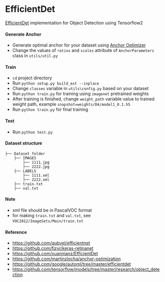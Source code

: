 # EfficientDet

[EfficientDet](https://arxiv.org/pdf/1911.09070.pdf) implementation for Object Detection using Tensorflow2

#### Generate Anchor
* Generate optimal anchor for your dataset using [Anchor Optimizer](https://github.com/martinzlocha/anchor-optimization)
* Change the values of `ratios` and `scales` attribute of `AnchorParameters` class in `utils/util.py`

#### Train
* `cd` project directory
* Run `python setup.py build_ext --inplace`
* Change `classes` variable in `utils\config.py` based on your dataset
* Run `python train.py` for training using `imagenet` pretrained weights
* After training is finished, change `weight_path` variable value to trained weight path, example `snapshot=weights/D4/model1_0.1.h5`
* Run `python train.py` for final training

#### Test
* Run `python test.py`

#### Dataset structure
    ├── Dataset folder 
        ├── IMAGES
            ├── 1111.jpg
            ├── 2222.jpg
        ├── LABELS
            ├── 1111.xml
            ├── 2222.xml
        ├── train.txt
        ├── val.txt
#### Note 
* xml file should be in PascalVOC format
* for making `train.txt` and `val.txt`, see `VOC2012/ImageSets/Main/train.txt` 

#### Reference
* https://github.com/qubvel/efficientnet
* https://github.com/fizyr/keras-retinanet
* https://github.com/xuannianz/EfficientDet
* https://github.com/martinzlocha/anchor-optimization
* https://github.com/google/automl/tree/master/efficientdet
* https://github.com/tensorflow/models/tree/master/research/object_detection
